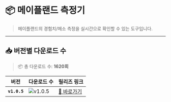 # 📦 메이플랜드 측정기

> 메이플랜드의 경험치/메소 측정을 실시간으로 확인할 수 있는 도구입니다.

---

## 📥 버전별 다운로드 수

<!-- DOWNLOAD-TABLE-START -->
> 📦 총 다운로드 수: **1620회**

| 버전 | 다운로드 수 | 릴리즈 링크 |
|------|--------------|---------------|
| **`v1.0.5`** | ![v1.0.5](https://img.shields.io/endpoint?url=https://raw.githubusercontent.com/mapleland-scouter/release/main/.github/badges/v1.0.5-downloads.json) | [🔗 바로가기](https://github.com/mapleland-scouter/release/releases/tag/v1.0.5) |
<!-- DOWNLOAD-TABLE-END -->
